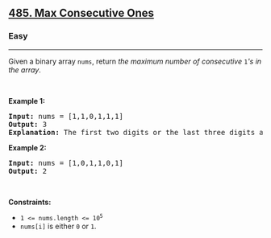<h2><a href="https://leetcode.com/problems/max-consecutive-ones/">485. Max Consecutive Ones</a></h2><h3>Easy</h3><hr><div><p>Given a binary array <code>nums</code>, return <em>the maximum number of consecutive </em><code>1</code><em>'s in the array</em>.</p>

<p>&nbsp;</p>
<p><strong class="example">Example 1:</strong></p>

<pre><strong>Input:</strong> nums = [1,1,0,1,1,1]
<strong>Output:</strong> 3
<strong>Explanation:</strong> The first two digits or the last three digits are consecutive 1s. The maximum number of consecutive 1s is 3.
</pre>

<p><strong class="example">Example 2:</strong></p>

<pre><strong>Input:</strong> nums = [1,0,1,1,0,1]
<strong>Output:</strong> 2
</pre>

<p>&nbsp;</p>
<p><strong>Constraints:</strong></p>

<ul>
	<li><code>1 &lt;= nums.length &lt;= 10<sup>5</sup></code></li>
	<li><code>nums[i]</code> is either <code>0</code> or <code>1</code>.</li>
</ul>
</div>